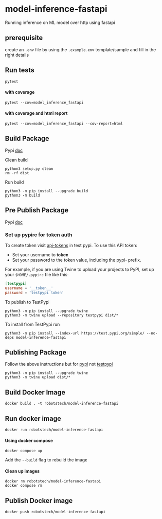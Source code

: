# model-inference-fastapi

Running inference on ML model over http using fastapi

## prerequisite

create an `.env` file by using the `.example.env` template/sample and fill in the right details

## Run tests

```shell
pytest
```

#### with coverage

```shell
pytest --cov=model_inference_fastapi
```

#### with coverage and html report

```shell
pytest --cov=model_inference_fastapi --cov-report=html
```

## Build Package

Pypi [doc](https://packaging.python.org/en/latest/tutorials/packaging-projects/#generating-distribution-archives)

Clean build

```shell
python3 setup.py clean
rm -rf dist
```

Run build

```shell
python3 -m pip install --upgrade build
python3 -m build
```

## Pre Publish Package

Pypi [doc](https://packaging.python.org/en/latest/tutorials/packaging-projects/#uploading-the-distribution-archives)

### Set up pypirc for token auth

To create token visit [api-tokens](https://test.pypi.org/manage/account/#api-tokens) in test pypi. To use this API
token:

- Set your username to __token__
- Set your password to the token value, including the pypi- prefix.

For example, if you are using Twine to upload your projects to PyPI, set up your `$HOME/.pypirc` file like this:

```toml
[testpypi]
username = '__token__'
password = 'testpypi token'
```

To publish to TestPypi

```shell
python3 -m pip install --upgrade twine
python3 -m twine upload --repository testpypi dist/*
```

To install from TestPypi run

```shell
python3 -m pip install --index-url https://test.pypi.org/simple/ --no-deps model-inference-fastapi
```

## Publishing Package

Follow the above instructions but for [pypi](https://pypi.org/) not [testpypi](https://test.pypi.org/)

```shell
python3 -m pip install --upgrade twine
python3 -m twine upload dist/*
```

## Build Docker Image
```shell
docker build . -t robotstech/model-inference-fastapi
```

## Run docker image
```shell
docker run robotstech/model-inference-fastapi
```

#### Using docker compose
```shell
docker compose up
```

Add the `--build` flag to rebuild the image

#### Clean up images
```shell
docker rm robotstech/model-inference-fastapi
docker compose rm
```

## Publish Docker image
```shell
docker push robotstech/model-inference-fastapi
```